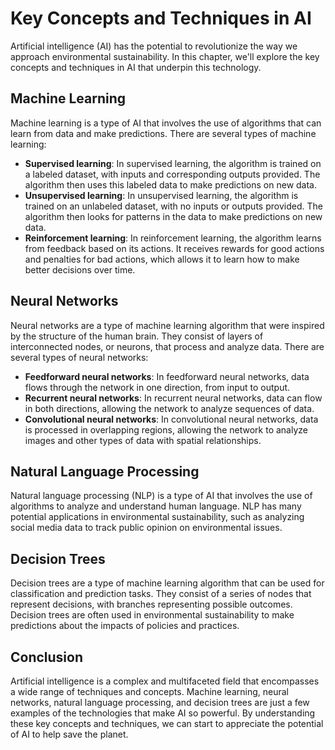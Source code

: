 Key Concepts and Techniques in AI
=====================================================================================

Artificial intelligence (AI) has the potential to revolutionize the way we approach environmental sustainability. In this chapter, we'll explore the key concepts and techniques in AI that underpin this technology.

Machine Learning
----------------

Machine learning is a type of AI that involves the use of algorithms that can learn from data and make predictions. There are several types of machine learning:

* **Supervised learning**: In supervised learning, the algorithm is trained on a labeled dataset, with inputs and corresponding outputs provided. The algorithm then uses this labeled data to make predictions on new data.
* **Unsupervised learning**: In unsupervised learning, the algorithm is trained on an unlabeled dataset, with no inputs or outputs provided. The algorithm then looks for patterns in the data to make predictions on new data.
* **Reinforcement learning**: In reinforcement learning, the algorithm learns from feedback based on its actions. It receives rewards for good actions and penalties for bad actions, which allows it to learn how to make better decisions over time.

Neural Networks
---------------

Neural networks are a type of machine learning algorithm that were inspired by the structure of the human brain. They consist of layers of interconnected nodes, or neurons, that process and analyze data. There are several types of neural networks:

* **Feedforward neural networks**: In feedforward neural networks, data flows through the network in one direction, from input to output.
* **Recurrent neural networks**: In recurrent neural networks, data can flow in both directions, allowing the network to analyze sequences of data.
* **Convolutional neural networks**: In convolutional neural networks, data is processed in overlapping regions, allowing the network to analyze images and other types of data with spatial relationships.

Natural Language Processing
---------------------------

Natural language processing (NLP) is a type of AI that involves the use of algorithms to analyze and understand human language. NLP has many potential applications in environmental sustainability, such as analyzing social media data to track public opinion on environmental issues.

Decision Trees
--------------

Decision trees are a type of machine learning algorithm that can be used for classification and prediction tasks. They consist of a series of nodes that represent decisions, with branches representing possible outcomes. Decision trees are often used in environmental sustainability to make predictions about the impacts of policies and practices.

Conclusion
----------

Artificial intelligence is a complex and multifaceted field that encompasses a wide range of techniques and concepts. Machine learning, neural networks, natural language processing, and decision trees are just a few examples of the technologies that make AI so powerful. By understanding these key concepts and techniques, we can start to appreciate the potential of AI to help save the planet.

